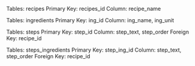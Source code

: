 Tables: recipes
Primary Key: recipes_id
Column: recipe_name

Tables: ingredients
Primary Key: ing_id
Column: ing_name, ing_unit

Tables: steps
Primary Key: step_id
Column: step_text, step_order
Foreign Key: recipe_id

Tables: steps_ingredients
Primary Key: step_ing_id
Column: step_text, step_order
Foreign Key: recipe_id